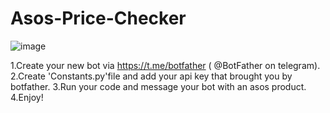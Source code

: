 # Asos-Price-Checker
![image](https://user-images.githubusercontent.com/89596161/185785202-d9ab1657-699d-46fd-a8f3-19472f257ae3.png)

1.Create your new bot via https://t.me/botfather ( @BotFather on telegram).
2.Create 'Constants.py'file and add your api key that brought you by botfather.
3.Run your code and message your bot with an asos product.
4.Enjoy!
